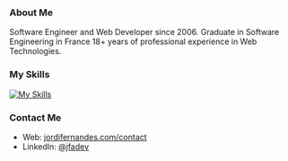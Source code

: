 
<!--<img alt="" draggable="true" src="https://pbs.twimg.com/profile_banners/2696939964/1644422623/1080x360" class="css-9pa8cd"> -->

### About Me

Software Engineer and Web Developer since 2006. 
Graduate in Software Engineering in France 18+ years of professional experience in Web Technologies.

### My Skills
[![My Skills](https://skillicons.dev/icons?i=linux,vscode,symfony,php,vue,js,nodejs,express,docker,mysql,postgres,redis,sqlite,mongodb,bash,nginx,git,github,gitlab,html,css,sass,md,py,wordpress,jquery,bootstrap,aws,azure,cloudflare&perline=10)](https://skillicons.dev)

<!-- 
### Freelance Services
- [Custom WhatsApp Chatbot Development with Node.js](https://jordifernandes.com/service/custom-whatsapp-chatbot-development-with-node-js/)
- [REST API Development with Symfony](https://jordifernandes.com/service/rest-api-development-with-symfony/)
- [Tasks Automation using Node.js](https://jordifernandes.com/service/tasks-automation-using-node-js/)
- [Fix bugs in your PHP Symfony App](https://jordifernandes.com/service/fix-bugs-in-your-php-symfony-app/)
- [Fix bugs in your WordPress Site](https://jordifernandes.com/service/fix-bugs-in-your-wordpress-site/)
-->

### Contact Me
- Web: [jordifernandes.com/contact](https://jordifernandes.com/contact/)
- LinkedIn: [@jfadev](https://www.linkedin.com/in/jfadev/)
<!-- - Twitter: [@jfadev](https://twitter.com/jfadev) -->






<!--
### Hi there 👋


**jfadev/jfadev** is a ✨ _special_ ✨ repository because its `README.md` (this file) appears on your GitHub profile.

Here are some ideas to get you started:

- 🔭 I’m currently working on ...
- 🌱 I’m currently learning ...
- 👯 I’m looking to collaborate on ...
- 🤔 I’m looking for help with ...
- 💬 Ask me about ...
- 📫 How to reach me: ...
- 😄 Pronouns: ...
- ⚡ Fun fact: ...
-->
